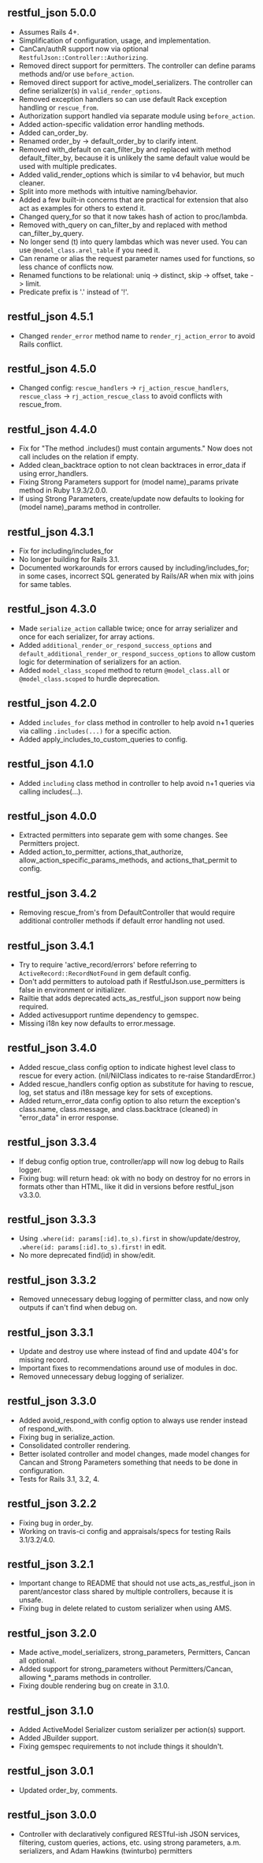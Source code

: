 ## restful_json 5.0.0 ##

* Assumes Rails 4+.
* Simplification of configuration, usage, and implementation.
* CanCan/authR support now via optional `RestfulJson::Controller::Authorizing`.
* Removed direct support for permitters. The controller can define params methods and/or use `before_action`.
* Removed direct support for active_model_serializers. The controller can define serializer(s) in `valid_render_options`.
* Removed exception handlers so can use default Rack exception handling or `rescue_from`.
* Authorization support handled via separate module using `before_action`.
* Added action-specific validation error handling methods.
* Added can_order_by.
* Renamed order_by -> default_order_by to clarify intent.
* Removed with_default on can_filter_by and replaced with method default_filter_by, because it is unlikely the same default value would be used with multiple predicates.
* Added valid_render_options which is similar to v4 behavior, but much cleaner.
* Split into more methods with intuitive naming/behavior.
* Added a few built-in concerns that are practical for extension that also act as examples for others to extend it.
* Changed query_for so that it now takes hash of action to proc/lambda.
* Removed with_query on can_filter_by and replaced with method can_filter_by_query.
* No longer send (t) into query lambdas which was never used. You can use `@model_class.arel_table` if you need it.
* Can rename or alias the request parameter names used for functions, so less chance of conflicts now.
* Renamed functions to be relational: uniq -> distinct, skip -> offset, take -> limit.
* Predicate prefix is '.' instead of '!'.

## restful_json 4.5.1 ##

* Changed `render_error` method name to `render_rj_action_error` to avoid Rails conflict.

## restful_json 4.5.0 ##

* Changed config: `rescue_handlers` -> `rj_action_rescue_handlers`, `rescue_class` -> `rj_action_rescue_class` to avoid conflicts with rescue_from.

## restful_json 4.4.0 ##

* Fix for "The method .includes() must contain arguments." Now does not call includes on the relation if empty.
* Added clean_backtrace option to not clean backtraces in error_data if using error_handlers.
* Fixing Strong Parameters support for (model name)_params private method in Ruby 1.9.3/2.0.0.
* If using Strong Parameters, create/update now defaults to looking for (model name)_params method in controller.
 
## restful_json 4.3.1 ##

* Fix for including/includes_for
* No longer building for Rails 3.1.
* Documented workarounds for errors caused by including/includes_for; in some cases, incorrect SQL generated by Rails/AR when mix with joins for same tables.

## restful_json 4.3.0 ##

* Made `serialize_action` callable twice; once for array serializer and once for each serializer, for array actions.
* Added `additional_render_or_respond_success_options` and `default_additional_render_or_respond_success_options` to allow custom logic for determination of serializers for an action.
* Added `model_class_scoped` method to return `@model_class.all` or `@model_class.scoped` to hurdle deprecation.

## restful_json 4.2.0 ##

* Added `includes_for` class method in controller to help avoid n+1 queries via calling `.includes(...)` for a specific action.
* Added apply_includes_to_custom_queries to config.

## restful_json 4.1.0 ##

* Added `including` class method in controller to help avoid n+1 queries via calling includes(...).

## restful_json 4.0.0 ##

* Extracted permitters into separate gem with some changes. See Permitters project.
* Added action_to_permitter, actions_that_authorize, allow_action_specific_params_methods, and actions_that_permit to config.

## restful_json 3.4.2 ##

* Removing rescue_from's from DefaultController that would require additional controller methods if default error handling not used.

## restful_json 3.4.1 ##

* Try to require 'active_record/errors' before referring to `ActiveRecord::RecordNotFound` in gem default config.
* Don't add permitters to autoload path if RestfulJson.use_permitters is false in environment or initializer.
* Railtie that adds deprecated acts_as_restful_json support now being required.
* Added activesupport runtime dependency to gemspec.
* Missing i18n key now defaults to error.message.

## restful_json 3.4.0 ##

* Added rescue_class config option to indicate highest level class to rescue for every action. (nil/NilClass indicates to re-raise StandardError.)
* Added rescue_handlers config option as substitute for having to rescue, log, set status and i18n message key for sets of exceptions.
* Added return_error_data config option to also return the exception's class.name, class.message, and class.backtrace (cleaned) in "error_data" in error response.

## restful_json 3.3.4 ##

* If debug config option true, controller/app will now log debug to Rails logger.
* Fixing bug: will return head: ok with no body on destroy for no errors in formats other than HTML, like it did in versions before restful_json v3.3.0.

## restful_json 3.3.3 ##

* Using `.where(id: params[:id].to_s).first` in show/update/destroy, `.where(id: params[:id].to_s).first!` in edit.
* No more deprecated find(id) in show/edit.

## restful_json 3.3.2 ##

* Removed unnecessary debug logging of permitter class, and now only outputs if can't find when debug on.

## restful_json 3.3.1 ##

* Update and destroy use where instead of find and update 404's for missing record.
* Important fixes to recommendations around use of modules in doc.
* Removed unnecessary debug logging of serializer.

## restful_json 3.3.0 ##

* Added avoid_respond_with config option to always use render instead of respond_with.
* Fixing bug in serialize_action.
* Consolidated controller rendering.
* Better isolated controller and model changes, made model changes for Cancan and Strong Parameters something that needs to be done in configuration.
* Tests for Rails 3.1, 3.2, 4.

## restful_json 3.2.2 ##

* Fixing bug in order_by.
* Working on travis-ci config and appraisals/specs for testing Rails 3.1/3.2/4.0.

## restful_json 3.2.1 ##

* Important change to README that should not use acts_as_restful_json in parent/ancestor class shared by multiple controllers, because it is unsafe.
* Fixing bug in delete related to custom serializer when using AMS.

## restful_json 3.2.0 ##

* Made active_model_serializers, strong_parameters, Permitters, Cancan all optional.
* Added support for strong_parameters without Permitters/Cancan, allowing *_params methods in controller.
* Fixing double rendering bug on create in 3.1.0.

## restful_json 3.1.0 ##

* Added ActiveModel Serializer custom serializer per action(s) support.
* Added JBuilder support.
* Fixing gemspec requirements to not include things it shouldn't.

## restful_json 3.0.1 ##

* Updated order_by, comments.

## restful_json 3.0.0 ##

* Controller with declaratively configured RESTful-ish JSON services, filtering, custom queries, actions, etc. using strong parameters, a.m. serializers, and Adam Hawkins (twinturbo) permitters
